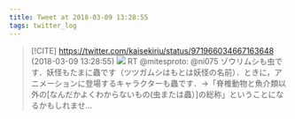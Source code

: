 ```yaml
---
title: Tweet at 2018-03-09 13:28:55
tags: twitter_log
---
```


> [!CITE] https://twitter.com/kaisekiriu/status/971966034667163648 (2018-03-09 13:28:55)
> ![](https://twitter.com/kaisekiriu/status/971966034667163648)
> RT @mitesproto: @ni075 ゾウリムシも虫です．妖怪もたまに蟲です（ツツガムシはもとは妖怪の名前）．ときに，アニメーションに登場するキャラクターも蟲です．→「脊椎動物と魚介類以外の[なんだかよくわからないもの(虫または蟲）]の総称」ということになるかもしれませ…
